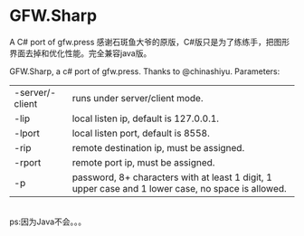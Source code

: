 # GFW.Sharp
A C# port of gfw.press
感谢石斑鱼大爷的原版，C#版只是为了练练手，把图形界面去掉和优化性能。完全兼容java版。

GFW.Sharp, a c# port of gfw.press. Thanks to @chinashiyu.
Parameters:

<table  cellpadding="2" cellspacing="0" >
		<tbody>
			<tr>
				<td>
					-server/-client
				</td>
				<td>
					runs under server/client mode.
				</td>
			</tr>
			<tr>
				<td>
					-lip
				</td>
				<td>
					local listen ip, default is 127.0.0.1.
				</td>
			</tr>
			<tr>
				<td>
					-lport 
				</td>
				<td>
					local listen port, default is 8558.
				</td>
			</tr>
			<tr>
				<td>
					-rip
				</td>
				<td>
					remote destination ip, must be assigned.
				</td>
			</tr>
			<tr>
				<td>
					-rport
				</td>
				<td>
					remote port ip, must be assigned.
				</td>
			</tr>
			<tr>
				<td>
					-p
				</td>
				<td>
					password, 8+ characters with at least 1 digit, 1 upper case and 1 lower case, no space is allowed.
				</td>
			</tr>
		</tbody>
	</table>

<br/>
ps:因为Java不会。。。
